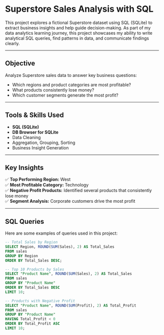 
<!---
HaarisMalik-hub/HaarisMalik-hub is a ✨ special ✨ repository because its `README.md` (this file) appears on your GitHub profile.
You can click the Preview link to take a look at your changes.
--->


#  Superstore Sales Analysis with SQL

This project explores a fictional Superstore dataset using SQL (SQLite) to extract business insights and help guide decision-making. As part of my data analytics learning journey, this project showcases my ability to write analytical SQL queries, find patterns in data, and communicate findings clearly.

---

##  Objective

Analyze Superstore sales data to answer key business questions:
- Which regions and product categories are most profitable?
- What products consistently lose money?
- Which customer segments generate the most profit?

---

##  Tools & Skills Used

- **SQL (SQLite)**
- **DB Browser for SQLite**
- Data Cleaning
- Aggregation, Grouping, Sorting
- Business Insight Generation

---

##  Key Insights

✅ **Top Performing Region:** West  
✅ **Most Profitable Category:** Technology  
✅ **Negative Profit Products:** Identified several products that consistently lose money  
✅ **Segment Analysis:** Corporate customers drive the most profit

---

##  SQL Queries

Here are some examples of queries used in this project:

```sql
-- Total Sales by Region
SELECT Region, ROUND(SUM(Sales), 2) AS Total_Sales
FROM sales
GROUP BY Region
ORDER BY Total_Sales DESC;

-- Top 10 Products by Sales
SELECT "Product Name", ROUND(SUM(Sales), 2) AS Total_Sales
FROM sales
GROUP BY "Product Name"
ORDER BY Total_Sales DESC
LIMIT 10;

-- Products with Negative Profit
SELECT "Product Name", ROUND(SUM(Profit), 2) AS Total_Profit
FROM sales
GROUP BY "Product Name"
HAVING Total_Profit < 0
ORDER BY Total_Profit ASC
LIMIT 10;

























